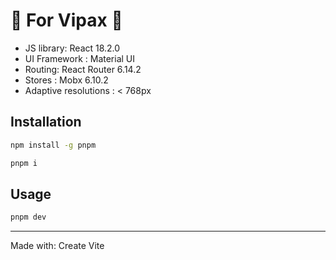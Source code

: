 # 🚧 For Vipax 🚧

* JS library: React 18.2.0
* UI Framework : Material UI
* Routing: React Router 6.14.2
* Stores : Mobx 6.10.2
* Adaptive resolutions :  < 768px

## Installation

```sh
npm install -g pnpm
```

```sh
pnpm i
```

## Usage

```sh
pnpm dev
```

---

Made with: Create Vite
